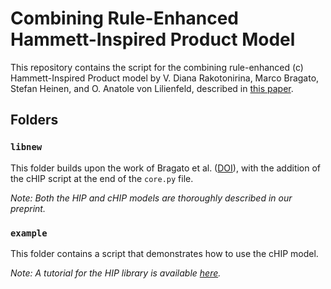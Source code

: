 # Combining Rule-Enhanced Hammett-Inspired Product Model

This repository contains the script for the combining rule-enhanced (c) Hammett-Inspired Product model by V. Diana Rakotonirina, Marco Bragato, Stefan Heinen, and O. Anatole von Lilienfeld, described in [this paper](https://doi.org/10.48550/arXiv.2405.07747).

## Folders

### `libnew`

This folder builds upon the work of Bragato et al. ([DOI](https://doi.org/10.1039/D0SC04235H)), with the addition of the cHIP script at the end of the `core.py` file. 

*Note: Both the HIP and cHIP models are thoroughly described in our preprint.*

### `example`

This folder contains a script that demonstrates how to use the cHIP model.

*Note: A tutorial for the HIP library is available [here](https://doi.org/10.1039/D0SC04235H).*

